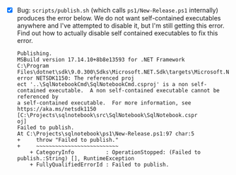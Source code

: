 - [x] Bug: `scripts/publish.sh` (which calls `ps1/New-Release.ps1` internally) produces the error below. We do not want self-contained executables anywhere and I've attempted to disable it, but I'm still getting this error. Find out how to actually disable self contained executables to fix this error.
    ```
    Publishing.
    MSBuild version 17.14.10+8b8e13593 for .NET Framework
    C:\Program Files\dotnet\sdk\9.0.300\Sdks\Microsoft.NET.Sdk\targets\Microsoft.NET.Sdk.targets(1379,5): error NETSDK1150: The referenced proj
    ect '..\SqlNotebookCmd\SqlNotebookCmd.csproj' is a non self-contained executable.  A non self-contained executable cannot be referenced by 
    a self-contained executable.  For more information, see https://aka.ms/netsdk1150 [C:\Projects\sqlnotebook\src\SqlNotebook\SqlNotebook.cspr 
    oj]
    Failed to publish.
    At C:\Projects\sqlnotebook\ps1\New-Release.ps1:97 char:5
    +     throw "Failed to publish."
    +     ~~~~~~~~~~~~~~~~~~~~~~~~~~
        + CategoryInfo          : OperationStopped: (Failed to publish.:String) [], RuntimeException
        + FullyQualifiedErrorId : Failed to publish.
    ```
